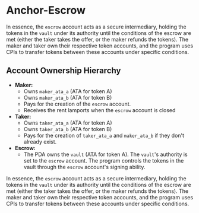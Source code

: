 # Anchor-Escrow
In essence, the `escrow` account acts as a secure intermediary, holding the tokens in the `vault` under its authority until the conditions of the escrow are met (either the taker takes the offer, or the maker refunds the tokens). The maker and taker own their respective token accounts, and the program uses CPIs to transfer tokens between these accounts under specific conditions.

## Account Ownership Hierarchy

*   **Maker:**
    *   Owns `maker_ata_a` (ATA for token A)
    *   Owns `maker_ata_b` (ATA for token B)
    *   Pays for the creation of the `escrow` account.
    *   Receives the rent lamports when the `escrow` account is closed
*   **Taker:**
    *   Owns `taker_ata_a` (ATA for token A)
    *   Owns `taker_ata_b` (ATA for token B)
    *   Pays for the creation of `taker_ata_a` and `maker_ata_b` if they don't already exist.
*   **Escrow:**
    *   The PDA owns the `vault` (ATA for token A). The `vault`'s authority is set to the `escrow` account. The program controls the tokens in the vault through the `escrow` account's signing ability.

In essence, the `escrow` account acts as a secure intermediary, holding the tokens in the `vault` under its authority until the conditions of the escrow are met (either the taker takes the offer, or the maker refunds the tokens). The maker and taker own their respective token accounts, and the program uses CPIs to transfer tokens between these accounts under specific conditions.
